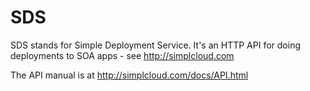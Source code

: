 SDS
===

SDS stands for Simple Deployment Service. It's an HTTP API for doing deployments to SOA apps - see http://simplcloud.com

The API manual is at http://simplcloud.com/docs/API.html

